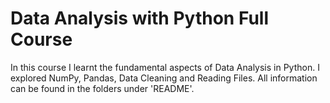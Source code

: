 # Data Analysis with Python Full Course

In this course I learnt the fundamental aspects of Data Analysis in Python. I explored NumPy, Pandas, Data Cleaning and Reading Files. All information can be found in the folders under 'README'.
